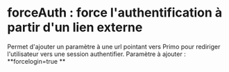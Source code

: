 # forceAuth : force l'authentification à partir d'un lien externe  
Permet d'ajouter un paramètre à une url pointant vers Primo pour rediriger l'utilisateur vers une session authentifier.
Paramètre à ajouter : **forcelogin=true **